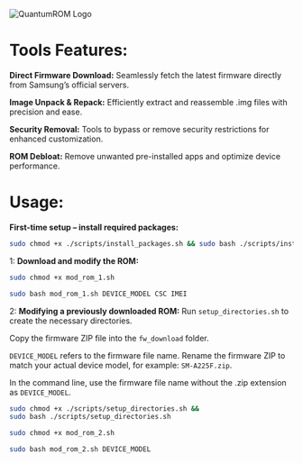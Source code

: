 ![QuantumROM Logo](QuantumROM/logo/QuantumROM.jpg)

# Tools Features:
**Direct Firmware Download:**
Seamlessly fetch the latest firmware directly from Samsung’s official servers.

**Image Unpack & Repack:**
Efficiently extract and reassemble .img files with precision and ease.

**Security Removal:**
Tools to bypass or remove security restrictions for enhanced customization.

**ROM Debloat:**
Remove unwanted pre-installed apps and optimize device performance.

# Usage: #
**First-time setup – install required packages:**
```bash
sudo chmod +x ./scripts/install_packages.sh && sudo bash ./scripts/install_packages.sh
```

1:  **Download and modify the ROM:**
```bash
sudo chmod +x mod_rom_1.sh
```
```bash
sudo bash mod_rom_1.sh DEVICE_MODEL CSC IMEI
```

2:  **Modifying a previously downloaded ROM:**
Run ```setup_directories.sh``` to create the necessary directories.

Copy the firmware ZIP file into the ```fw_download``` folder.

```DEVICE_MODEL``` refers to the firmware file name. Rename the firmware ZIP to match your actual device model, for example: ```SM-A225F.zip```.

In the command line, use the firmware file name without the .zip extension as ```DEVICE_MODEL```.

```bash
sudo chmod +x ./scripts/setup_directories.sh &&
sudo bash ./scripts/setup_directories.sh
```

```bash
sudo chmod +x mod_rom_2.sh
```
```bash
sudo bash mod_rom_2.sh DEVICE_MODEL
```
